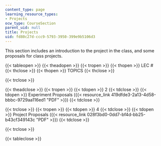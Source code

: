 ```yaml
---
content_type: page
learning_resource_types:
- Projects
ocw_type: CourseSection
parent_uid: null
title: Projects
uid: fd80c27d-ccc9-5793-3950-399e9b5106d3
---
```


This section includes an introduction to the project in the class, and some proposals for class projects.

{{< tableopen >}}
{{< theadopen >}}
{{< tropen >}}
{{< thopen >}}
LEC #
{{< thclose >}}
{{< thopen >}}
TOPICS
{{< thclose >}}

{{< trclose >}}

{{< theadclose >}}
{{< tropen >}}
{{< tdopen >}}
2
{{< tdclose >}}
{{< tdopen >}}
Experiment Proposals ({{< resource_link 419dfde3-2a13-4d58-bbbc-9729aa116ed1 "PDF" >}})
{{< tdclose >}}

{{< trclose >}}
{{< tropen >}}
{{< tdopen >}}
4
{{< tdclose >}}
{{< tdopen >}}
Project Proposals ({{< resource_link 028f3bd0-0dd7-bf4d-bb25-b43cf349143c "PDF" >}})
{{< tdclose >}}

{{< trclose >}}

{{< tableclose >}}